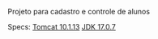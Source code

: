 Projeto para cadastro e controle de alunos

Specs:
[Tomcat 10.1.13](https://tomcat.apache.org/download-10.cgi)
[JDK 17.0.7](https://www.oracle.com/java/technologies/javase/jdk17-archive-downloads.html)
